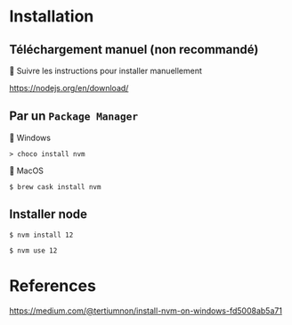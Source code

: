 # Installation


## Téléchargement manuel (non recommandé)

:pushpin: Suivre les instructions pour installer manuellement 

https://nodejs.org/en/download/

## Par un `Package Manager`

:pushpin: Windows

```
> choco install nvm
```

:pushpin: MacOS


```
$ brew cask install nvm
```

## Installer node

```
$ nvm install 12
```

```
$ nvm use 12
```



# References

https://medium.com/@tertiumnon/install-nvm-on-windows-fd5008ab5a71
